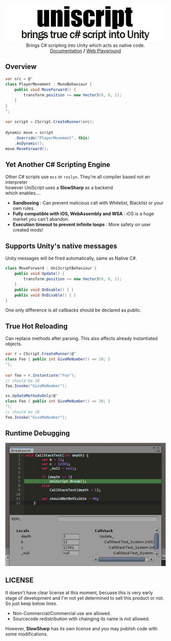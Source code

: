 <p align="center">
<img src="uniscript.png" /><br>
Brings C# scripting into Unity which acts as native code.<br>
    <a href="docs/">Documentation</a> <b>/</b> <a href="https://pjc0247.github.io/UniScript/uniplayground/">Web Playground</a>
</p>

Overview
----
```cs
var src = @"
class PlayerMovement : MonoBehaviour {
    public void MoveForward() {
        transform.position += new Vector3(0, 0, 1);
    }
}
";

var script = CScript.CreateRunner(src);

dynamic move = script
    .Override("PlayerMovement", this)
    .AsDynamic();
move.MoveForward();
```

Yet Another C# Scripting Engine
---
Other C# scripts use `mcs` or `roslyn`. They're all compiler based not an interpreter<br>
however UniScript uses a __SlowSharp__ as a backend<br>
which enables....
* __Sandboxing__ : Can prevent malicious call with Whitelist, Blacklist or your own rules.
* __Fully compatible with iOS, WebAssembly and WSA__ : iOS is a huge market you can't abandon.
* __Execution timeout to prevent infinite loops__ : More safety on user created mods!

Supports Unity's native messages
----
Unity messages will be fired automatically, same as Native C#.
```cs
class MoveForward : UniScriptBehaviour { 
    public void Update() {
        transform.position += new Vector3(0, 0, 1);
    }
    public void OnEnable() { }
    public void OnDisable() { }
}
```
One only difference is all callbacks should be declared as public.

True Hot Reloading
----
Can replace methods after parsing. This also affects already instantiated objects. 
```cs
var r = CScript.CreateRunner(@"
class Foo { public int GiveMeNumber() => 10; }
");

var foo = r.Instantiate("Foo");
// should be 10
foo.Invoke("GiveMeNumber");
```
```cs
ss.UpdateMethodsOnly(@"
class Foo { public int GiveMeNumber() => 20; }
");
// should be 20
foo.Invoke("GiveMeNumber");
```


Runtime Debugging
----
<img src="debug.png" />

LICENSE
----
It doesn't have clear license at this moment, becuase this is very early stage of development and I'm not yet determined to sell this product or not.<br>
So just keep below lines.

* Non-Commercial/Commercial use are allowed.
* Sourcecode redistribution with chainging its name is not allowed.

However, __SlowSharp__ has its own license and you may publish code with some modifications.
